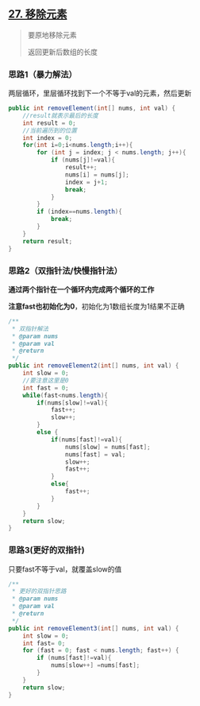 ## [27. 移除元素](https://leetcode.cn/problems/remove-element/)

> 要原地移除元素
>
> 返回更新后数组的长度

### 思路1（暴力解法）

两层循环，里层循环找到下一个不等于val的元素，然后更新

```java
public int removeElement(int[] nums, int val) {
    //result就表示最后的长度
    int result = 0;
    //当前遍历到的位置
    int index = 0;
    for(int i=0;i<nums.length;i++){
        for (int j = index; j < nums.length; j++){
            if (nums[j]!=val){
                result++;
                nums[i] = nums[j];
                index = j+1;
                break;
            }
        }
        if (index==nums.length){
            break;
        }
    }
    return result;
}
```



### 思路2（双指针法/快慢指针法）

**通过两个指针在一个循环内完成两个循环的工作**

**注意fast也初始化为0**，初始化为1数组长度为1结果不正确

```java
/**
 * 双指针解法
 * @param nums
 * @param val
 * @return
 */
public int removeElement2(int[] nums, int val) {
    int slow = 0;
    //要注意这里是0
    int fast = 0;
    while(fast<nums.length){
        if(nums[slow]!=val){
            fast++;
            slow++;
        }
        else {
            if(nums[fast]!=val){
                nums[slow] = nums[fast];
                nums[fast] = val;
                slow++;
                fast++;
            }
            else{
                fast++;
            }
        }
    }
    return slow;
}
```





### 思路3(更好的双指针)

只要fast不等于val，就覆盖slow的值

```java
/**
 * 更好的双指针思路
 * @param nums
 * @param val
 * @return
 */
public int removeElement3(int[] nums, int val) {
    int slow = 0;
    int fast= 0;
    for (fast = 0; fast < nums.length; fast++) {
        if (nums[fast]!=val){
            nums[slow++] =nums[fast];
        }
    }
    return slow;
}
```

